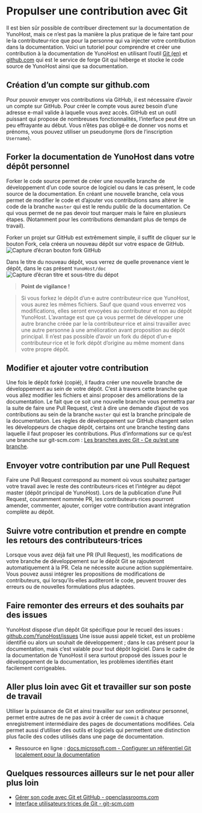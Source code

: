 # Propulser une contribution avec Git

Il est bien sûr possible de contribuer directement sur la documentation de YunoHost, mais ce n’est pas la manière la plus pratique de le faire tant pour le·la contributeur·rice que pour la personne qui va injecter votre contribution dans la documentation. Voici un tutoriel pour comprendre et créer une contribution à la documentation de YunoHost en utilisant l’outil [Git (en)](https://git-scm.com/) et [github.com](http://github.com/) qui est le service de forge Git qui héberge et stocke le code source de YunoHost ainsi que sa documentation.

## Création d’un compte sur github.com
Pour pouvoir envoyer vos contributions via GitHub, il est nécessaire d’avoir un compte sur GitHub. Pour créer le compte vous aurez besoin d’une adresse e-mail valide à laquelle vous avez accès. GitHub est un outil puissant qui propose de nombreuses fonctionnalités, l’interface peut être un peu effrayante au début.
Vous n’êtes pas obligé·e de donner vos noms et prénoms, vous pouvez utiliser un pseudonyme (lors de l’inscription `Username`).


## Forker la documentation de YunoHost dans votre dépôt personnel
Forker le code source permet de créer une nouvelle branche de développement d’un code source de logiciel ou dans le cas présent, le code source de la documentation. En créant une nouvelle branche, cela vous permet de modifier le code et d’ajouter vos contributions sans altérer le code de la branche `master` qui est le rendu public de la documentation. Ce qui vous permet de ne pas devoir tout marquer mais le faire en plusieurs étapes. (Notamment pour les contributions demandant plus de temps de travail).

Forker un projet sur GitHub est extrêmement simple, il suffit de cliquer sur le bouton Fork, cela créera un nouveau dépôt sur votre espace de GitHub.
![Capture d’écran bouton fork GitHub](/images/dug_fork.png)

Dans le titre du nouveau dépôt, vous verrez de quelle provenance vient le dépôt, dans le cas présent `YunoHost/doc`
![Capture d’écran titre et sous-titre du dépot](/images/dug_fork_source.png)

> **Point de vigilance !**

> Si vous forkez le dépôt d’un·e autre contributeur·rice que YunoHost, vous aurez les mêmes fichiers. Sauf que quand vous enverrez vos modifications, elles seront envoyées au contributeur et non au dépôt YunoHost. L’avantage est que ça vous permet de développer une autre branche créée par le·la contributeur·rice et ainsi travailler avec une autre personne à une amélioration avant proposition au dépôt principal.
> Il n’est pas possible d’avoir un fork du dépot d’un·e contributeur·rice et le fork dépôt d’origine au même moment dans votre propre dépôt.

## Modifier et ajouter votre contribution
Une fois le dépôt forké (copié), il faudra créer une nouvelle branche de développement au sein de votre dépôt. C’est à travers cette branche que vous allez modifier les fichiers et ainsi proposer des améliorations de la documentation. Le fait que ce soit une nouvelle branche vous permettra par la suite de faire une Pull Request, c’est à dire une demande d’ajout de vos contributions au sein de la branche `master` qui est la branche principale de la documentation. Les règles de développement sur GitHub changent selon les développeurs de chaque dépôt, certains ont une branche testing dans laquelle il faut proposer les contributions.
Plus d’informations sur ce qu’est une branche sur git-scm.com : [Les branches avec Git - Ce qu’est une branche](https://git-scm.com/book/fr/v1/Les-branches-avec-Git-Ce-qu-est-une-branche).

## Envoyer votre contribution par une Pull Request
Faire une Pull Request correspond au moment où vous souhaitez partager votre travail avec le reste des contributeurs⋅rices et l’intégrer au dépot master (dépôt principal de YunoHost). Lors de la publication d’une Pull Request, couramment nommée PR, les contributeurs⋅rices pourront amender, commenter, ajouter, corriger votre contribution avant intégration complète au dépôt.

## Suivre votre contribution et prendre en compte les retours des contributeurs·trices
Lorsque vous avez déjà fait une PR (Pull Request), les modifications de votre branche de développement sur le dépôt Git se rajouteront automatiquement à la PR. Cela ne nécessite aucune action supplémentaire. Vous pouvez aussi intégrer les propositions de modifications de contributeurs, qui lorsqu’ils·elles auditeront le code, peuvent trouver des erreurs ou de nouvelles formulations plus adaptées.

## Faire remonter des erreurs et des souhaits par des issues
YunoHost dispose d’un dépôt Git spécifique pour le recueil des issues : [github.com/YunoHost/issues](https://github.com/YunoHost/issues)
Une issue aussi appelé ticket, est un problème identifié ou alors un souhait de développement ; dans le cas présent pour la documentation, mais c’est valable pour tout dépôt logiciel. Dans le cadre de la documentation de YunoHost il sera surtout proposé des issues pour le développement de la documentation, les problèmes identifiés étant facilement corrigeables.

## Aller plus loin avec Git et travailler sur son poste de travail
Utiliser la puissance de Git et ainsi travailler sur son ordinateur personnel, permet entre autres de ne pas avoir à créer de `commit` à chaque enregistrement intermédiaire des pages de documentations modifiées. Cela permet aussi d’utiliser des outils et logiciels qui permettent une distinction plus facile des codes utilisés dans une page de documentation.

- Ressource en ligne : [docs.microsoft.com - Configurer un référentiel Git localement pour la documentation](https://docs.microsoft.com/fr-fr/contribute/get-started-setup-local)

## Quelques ressources ailleurs sur le net pour aller plus loin
 - [Gérer son code avec Git et GitHub - openclassrooms.com](https://openclassrooms.com/fr/courses/2342361-gerez-votre-code-avec-git-et-github)
 - [Interface utilisateurs·trices de Git - git-scm.com](https://git-scm.com/download/gui/linux)
